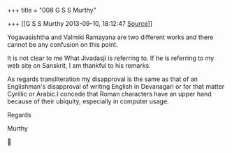+++
title = "008 G S S Murthy"

+++
[[G S S Murthy	2013-09-10, 18:12:47 [Source](https://groups.google.com/g/samskrita/c/iuPpNiZR13Q)]]



Yogavasishtha and Valmiki Ramayana are two different works and there cannot be any confusion on this point.

It is not clear to me What Jivadasji is referring to. If he is referring to my web site on Sanskrit, I am thankful to his remarks.

As regards transliteration my disapproval is the same as that of an Englishman's disapproval of writing English in Devanagari or for that matter Cyrillic or Arabic.I concede that Roman characters have an upper hand because of their ubiquity, especially in computer usage.

Regards

Murthy




